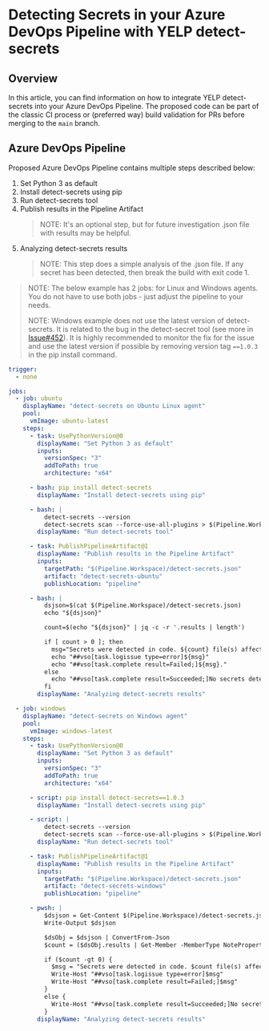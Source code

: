# Detecting Secrets in your Azure DevOps Pipeline with YELP detect-secrets

## Overview

In this article, you can find information on how to integrate YELP detect-secrets into your Azure DevOps Pipeline. The proposed code can be part of the classic CI process or (preferred way) build validation for PRs before merging to the `main` branch.

## Azure DevOps Pipeline

Proposed Azure DevOps Pipeline contains multiple steps described below:

1. Set Python 3 as default
1. Install detect-secrets using pip
1. Run detect-secrets tool
1. Publish results in the Pipeline Artifact
   > NOTE: It's an optional step, but for future investigation .json file with results may be helpful.
1. Analyzing detect-secrets results
   > NOTE: This step does a simple analysis of the .json file. If any secret has been detected, then break the build with exit code 1.

> NOTE: The below example has 2 jobs: for Linux and Windows agents. You do not have to use both jobs - just adjust the pipeline to your needs.
>
> NOTE: Windows example does not use the latest version of detect-secrets. It is related to the bug in the detect-secret tool (see more in [Issue#452](https://github.com/Yelp/detect-secrets/issues/452)). It is highly recommended to monitor the fix for the issue and use the latest version if possible by removing version tag `==1.0.3` in the pip install command.

```yaml
trigger:
  - none

jobs:
  - job: ubuntu
    displayName: "detect-secrets on Ubuntu Linux agent"
    pool:
      vmImage: ubuntu-latest
    steps:
      - task: UsePythonVersion@0
        displayName: "Set Python 3 as default"
        inputs:
          versionSpec: "3"
          addToPath: true
          architecture: "x64"

      - bash: pip install detect-secrets
        displayName: "Install detect-secrets using pip"

      - bash: |
          detect-secrets --version
          detect-secrets scan --force-use-all-plugins > $(Pipeline.Workspace)/detect-secrets.json
        displayName: "Run detect-secrets tool"

      - task: PublishPipelineArtifact@1
        displayName: "Publish results in the Pipeline Artifact"
        inputs:
          targetPath: "$(Pipeline.Workspace)/detect-secrets.json"
          artifact: "detect-secrets-ubuntu"
          publishLocation: "pipeline"

      - bash: |
          dsjson=$(cat $(Pipeline.Workspace)/detect-secrets.json)
          echo "${dsjson}"

          count=$(echo "${dsjson}" | jq -c -r '.results | length')

          if [ count > 0 ]; then
            msg="Secrets were detected in code. ${count} file(s) affected."
            echo "##vso[task.logissue type=error]${msg}"
            echo "##vso[task.complete result=Failed;]${msg}."
          else
            echo "##vso[task.complete result=Succeeded;]No secrets detected."
          fi
        displayName: "Analyzing detect-secrets results"

  - job: windows
    displayName: "detect-secrets on Windows agent"
    pool:
      vmImage: windows-latest
    steps:
      - task: UsePythonVersion@0
        displayName: "Set Python 3 as default"
        inputs:
          versionSpec: "3"
          addToPath: true
          architecture: "x64"

      - script: pip install detect-secrets==1.0.3
        displayName: "Install detect-secrets using pip"

      - script: |
          detect-secrets --version
          detect-secrets scan --force-use-all-plugins > $(Pipeline.Workspace)/detect-secrets.json
        displayName: "Run detect-secrets tool"

      - task: PublishPipelineArtifact@1
        displayName: "Publish results in the Pipeline Artifact"
        inputs:
          targetPath: "$(Pipeline.Workspace)/detect-secrets.json"
          artifact: "detect-secrets-windows"
          publishLocation: "pipeline"

      - pwsh: |
          $dsjson = Get-Content $(Pipeline.Workspace)/detect-secrets.json
          Write-Output $dsjson

          $dsObj = $dsjson | ConvertFrom-Json
          $count = ($dsObj.results | Get-Member -MemberType NoteProperty).Count

          if ($count -gt 0) {
            $msg = "Secrets were detected in code. $count file(s) affected. "
            Write-Host "##vso[task.logissue type=error]$msg"
            Write-Host "##vso[task.complete result=Failed;]$msg"
          }
          else {
            Write-Host "##vso[task.complete result=Succeeded;]No secrets detected."
          }
        displayName: "Analyzing detect-secrets results"
```

